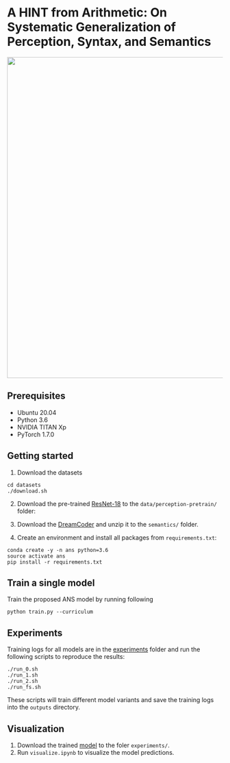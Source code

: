 # A HINT from Arithmetic: On Systematic Generalization of Perception, Syntax, and Semantics

<div align="center">
  <img src="ans.png" width="750px">
</div>

## Prerequisites
* Ubuntu 20.04
* Python 3.6
* NVIDIA TITAN Xp
* PyTorch 1.7.0

## Getting started
1. Download the datasets
```
cd datasets
./download.sh
```

2. Download the pre-trained [ResNet-18](https://drive.google.com/file/d/1vDB88m50BMtcnyA8LOD7Uem2Q05nlg9q/view?usp=sharing) to the `data/perception-pretrain/` folder:


3. Download the [DreamCoder](https://drive.google.com/file/d/1HUi69T1LkrH7baxgXzbgE24bvXKgdIJt/view?usp=sharing) and unzip it to the `semantics/` folder.

4. Create an environment and install all packages from `requirements.txt`:
```
conda create -y -n ans python=3.6
source activate ans
pip install -r requirements.txt
```

## Train a single model
Train the proposed ANS model by running following
```
python train.py --curriculum
```

## Experiments
Training logs for all models are in the <a href = "/experiments">experiments</a> folder and run the following scripts to reproduce the results:
```
./run_0.sh
./run_1.sh
./run_2.sh
./run_fs.sh
```
These scripts will train different model variants and save the training logs into the `outputs` directory.

## Visualization
1. Download the trained [model](https://drive.google.com/file/d/1B_4R--hfdjtmmlEGKrC4ZW5PrzT-fOp4/view?usp=sharing) to the foler `experiments/`.
2. Run `visualize.ipynb` to visualize the model predictions.

